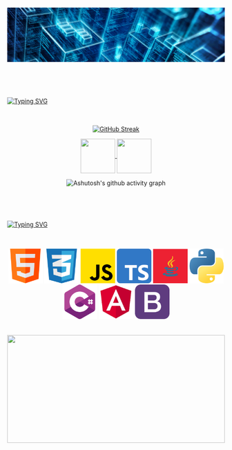 <p align="center">
    <img src="./assets/Cyber-Strategy-Prog-1600x400.png" alt="banner profile" />
</p>
<br>
<br>
<br>

[![Typing SVG](https://readme-typing-svg.herokuapp.com?font=Fira+Code&weight=300&size=50&duration=4000&pause=1000&color=1E90FF&center=true&vCenter=true&random=false&width=1000&lines=Oi%2C+meu+nome+é+Victor;Tenho+20+anos;e+sou+Engenheiro+de+Software)](https://git.io/typing-svg)
<br>
<br>
<br>

<div align="center">
  
[![GitHub Streak](https://github-readme-streak-stats.herokuapp.com?user=vicliger&theme=windows-dark&border_radius=10&locale=pt_BR&date_format=j%20M%5B%20Y%5D&card_width=900&card_height=200)](https://git.io/streak-stats)

</div>


<div align="center"> 
<a href="victorliger.dev@gmail.com">
<img align="center"  height="80" width="80" src="https://github.com/carolbarbosa101/carolbarbosa101/assets/44561610/2856fdde-3200-4398-8290-a0e45d3a35a0">
</a>


<a  href="www.linkedin.com/in/victorliger" target=_blank>
<img align="center"  height="80" width="80" src="https://github.com/carolbarbosa101/carolbarbosa101/assets/44561610/bc26a6f8-f0d3-4f15-82e1-55680c48f269">
</a>

</div>


<div align="center" >
   
![Ashutosh's github activity graph](https://ssr-contributions-svg.vercel.app/_/vicliger?chart=3dbar&gap=0.6&scale=2&flatten=2&animation=wave&animation_duration=1&animation_delay=0.05&animation_amplitude=20&animation_frequency=0.5&animation_wave_center=10_0&format=svg&weeks=30&theme=blue) 


</div>

<br>
<br>
<br>



[![Typing SVG](https://readme-typing-svg.herokuapp.com?font=Fira+Code&weight=300&size=50&duration=4000&pause=1000&color=1E90FF&center=true&vCenter=true&random=false&width=1000&lines=Tecnologias)](https://git.io/typing-svg)

<br>
<br>


<div align="center">  
    <img src="./assets/html_1051277.png" height="80" width="80" /> <img src="./assets/social_11516361.png" height="80" width="80"/>
    <img src="./assets/js_5968292.png" height="80" width="80"/> <img src="./assets/typescript_5968381.png" height="80" width="80"/>
    <img src="./assets/java_16060939.png" height="80" width="80"/> <img src="./assets/python_5968350.png" height="80" width="80"/>
    <img src="./assets/c-sharp_6132221.png" height="80" width="80"/> <img src="./assets/images__1_-removebg-preview.png" height="80" width="80"/>
    <img src="./assets/bootstrap_5968672.png" height="80" width="80"/>
</div>

<br>
<br>

<div align="center">  
  <img width="100%" height="250px" src="https://github-readme-stats.vercel.app/api/top-langs/?username=VicLiger&layout=compact&hide_border=true&title_color=1E90FF&text_color=ff91a4&bg_color=0d1117" />
</div>


